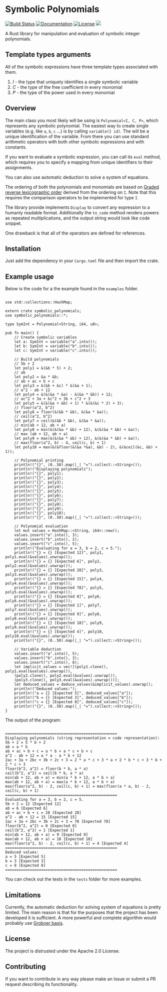 # Symbolic Polynomials
[![Build Status](https://travis-ci.org/Metadiff/symints.svg?branch=master)](https://travis-ci.org/Metadiff/symints)
[![Documentation](https://img.shields.io/badge/doc-master-brightgreen.svg)](https://metadiff.github.io/symints)
[![License](https://img.shields.io/badge/Licence-Apache2.0-blue.svg)](./LICENSE)
[![](http://meritbadge.herokuapp.com/symbolic_polynomials)](https://crates.io/crates/symbolic_polynomials)

A Rust library for manipulation and evaluation of symbolic integer polynomials.

## Template types arguments
All of the symbolic expressions have three template types associated with them. 

   1. *I* - the type that uniquely identifies a single symbolic variable
   2. *C* - the type of the free coefficient in every monomial
   3. *P* - the type of the power used in every monomial

## Overview

The main class you most likely will be using is `Polynomial<I, C, P>`, which 
represents any symbolic polynomial. The easiest way to create single variables
(e.g. like `a`, `b`, `c` ...) is by calling `variable(I id)`. The will be a 
unique identification of the variable. From there you can use standard 
arithmetic operators with both other symbolic expressions and with constants. 

If you want to evaluate a symbolic expression, you can call its `eval` method,
which requires you to specify a mapping from unique identifiers to their assignments.

You can also use automatic deduction to solve a system of equations. 

The ordering of both the polynomials and monomials are based on 
[Graded reverse lexicographic order](https://en.wikipedia.org/wiki/Monomial_order#Graded_reverse_lexicographic_order)
derived from the ordering on `I`. Note that this requires the comparison operators
to be implemented for type `I`.

The library provide implements `Display` to convert any expression to a humanly 
readable format. Additionally the `to_code` method renders powers as repeated 
multiplications, and the output string would look like code snippet. 

One drawback is that all of the operators are defined for references.

## Installation
Just add the dependency in your `Cargo.toml` file and then import the crate.
 
## Example usage

Below is the code for a the example found in the `examples` folder.

```

use std::collections::HashMap;

extern crate symbolic_polynomials;
use symbolic_polynomials::*;

type SymInt = Polynomial<String, i64, u8>;

pub fn main() {
    // Create symbolic variables
    let a: SymInt = variable("a".into());
    let b: SymInt = variable("b".into());
    let c: SymInt = variable("c".into());

    // Build polynomials
    // 5b + 2
    let poly1 = &(&b * 5) + 2;
    // ab
    let poly2 = &a * &b;
    // ab + ac + b + c
    let poly3 = &(&b + &c) * &(&a + 1);
    // a^2 - ab + 12
    let poly4 = &(&(&a * &a) - &(&a * &b)) + 12;
    // ac^2 + 3a + bc^2 + 3b + c^2 + 3
    let poly5 = &(&(&a + &b) + 1) * &(&(&c * 2) + 3);
    // floor(a^2, b^2)
    let poly6 = floor(&(&b * &b), &(&a * &a));
    // ceil(a^2, b^2)
    let poly7 = ceil(&(&b * &b), &(&a * &a));
    // min(ab + 12, ab + a)
    let poly8 = min(&(&(&a * &b) + 12), &(&(&a * &b) + &a));
    // max (ab + 12, ab + a)
    let poly9 = max(&(&(&a * &b) + 12), &(&(&a * &b) + &a));
    // max(floor(a^2, b) - 4, ceil(c, b) + 1)
    let poly10 = max(&(&floor(&(&a *&a), &b) - 2), &(&ceil(&c, &b) + 1));

    // Polynomial printing
    println!("{}", (0..50).map(|_| "=").collect::<String>());
    println!("Displaying polynomials");
    println!("{}", poly1);
    println!("{}", poly2);
    println!("{}", poly3);
    println!("{}", poly4);
    println!("{}", poly5);
    println!("{}", poly6);
    println!("{}", poly7);
    println!("{}", poly8);
    println!("{}", poly9);
    println!("{}", poly10);
    println!("{}", (0..50).map(|_| "=").collect::<String>());

    // Polynomial evaluation
    let mut values = HashMap::<String, i64>::new();
    values.insert("a".into(), 3);
    values.insert("b".into(), 2);
    values.insert("c".into(), 5);
    println!("Evaluating for a = 3, b = 2, c = 5.");
    println!("{} = {} [Expected 12]", poly1, poly1.eval(&values).unwrap());
    println!("{} = {} [Expected 6]", poly2, poly2.eval(&values).unwrap());
    println!("{} = {} [Expected 28]", poly3, poly3.eval(&values).unwrap());
    println!("{} = {} [Expected 15]", poly4, poly4.eval(&values).unwrap());
    println!("{} = {} [Expected 78]", poly5, poly5.eval(&values).unwrap());
    println!("{} = {} [Expected 0]", poly6, poly6.eval(&values).unwrap());
    println!("{} = {} [Expected 1]", poly7, poly7.eval(&values).unwrap());
    println!("{} = {} [Expected 9]", poly8, poly8.eval(&values).unwrap());
    println!("{} = {} [Expected 18]", poly9, poly9.eval(&values).unwrap());
    println!("{} = {} [Expected 4]", poly10, poly10.eval(&values).unwrap());
    println!("{}", (0..50).map(|_| "=").collect::<String>());

    // Variable deduction
    values.insert("a".into(), 5);
    values.insert("b".into(), 3);
    values.insert("c".into(), 8);
    let implicit_values = vec![(poly1.clone(), poly1.eval(&values).unwrap()),
    (poly2.clone(), poly2.eval(&values).unwrap()),
    (poly3.clone(), poly3.eval(&values).unwrap())];
    let deduced_values = deduce_values(&implicit_values).unwrap();
    println!("Deduced values:");
    println!("a = {} [Expected 5]", deduced_values["a"]);
    println!("b = {} [Expected 3]", deduced_values["b"]);
    println!("c = {} [Expected 8]", deduced_values["c"]);
    println!("{}", (0..50).map(|_| "=").collect::<String>());
}
```

The output of the program:
```

==================================================
Displaying polynomials (string representation = code representation):
5b + 2 = 5 * b + 2
ab = a * b
ab + ac + b + c = a * b + a * c + b + c
a^2 - ab + 12 = a * a - a * b + 12
2ac + 3a + 2bc + 3b + 2c + 3 = 2 * a * c + 3 * a + 2 * b * c + 3 * b + 2 * c + 3
floor(b^2, a^2) = floor(b * b, a * a)
ceil(b^2, a^2) = ceil(b * b, a * a)
min(ab + 12, ab + a) = min(a * b + 12, a * b + a)
max(ab + 12, ab + a) = max(a * b + 12, a * b + a)
max(floor(a^2, b) - 2, ceil(c, b) + 1) = max(floor(a * a, b) - 2, ceil(c, b) + 1)
==================================================
Evaluating for a = 3, b = 2, c = 5.
5b + 2 = 12 [Expected 12]
ab = 6 [Expected 6]
ab + ac + b + c = 28 [Expected 28]
a^2 - ab + 12 = 15 [Expected 15]
2ac + 3a + 2bc + 3b + 2c + 3 = 78 [Expected 78]
floor(b^2, a^2) = 0 [Expected 0]
ceil(b^2, a^2) = 1 [Expected 1]
min(ab + 12, ab + a) = 9 [Expected 9]
max(ab + 12, ab + a) = 18 [Expected 18]
max(floor(a^2, b) - 2, ceil(c, b) + 1) = 4 [Expected 4]
==================================================
Deduced values:
a = 5 [Expected 5]
b = 3 [Expected 3]
c = 8 [Expected 8]
==================================================
```

You can check out the tests in the `tests` folder for more examples.

## Limitations

Currently, the automatic deduction for solving system of equations 
is pretty limited. The main reason is that for the purposes that the 
project has been developed it is sufficient. A more powerful and complete
algorithm would probably use 
[Grobner basis](https://en.wikipedia.org/wiki/Gr%C3%B6bner_basis).

## License
The project is distrusted under the Apache 2.0 License.

## Contributing
If you want to contribute in any way please make an Issue or submit a PR
request describing its functionality.
